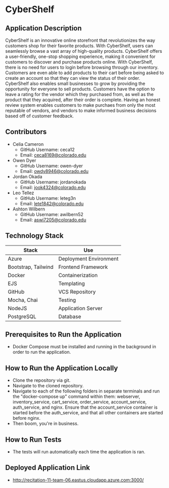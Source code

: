 # CyberShelf

## Application Description
CyberShelf is an innovative online storefront that revolutionizes the way customers shop for their favorite products. With CyberShelf, users can seamlessly browse a vast array of high-quality products. CyberShelf offers a user-friendly, one-stop shopping experience, making it convenient for customers to discover and purchase products online.
With CyberShelf, there is no need for users to login before browsing through our inventory. Customers are even able to add products to their cart before being asked to create an account so that they can view the status of their order.
CyberShelf also enables small businesses to grow by providing the opportunity for everyone to sell products. Customers have the option to leave a rating for the vendor which they purchased from, as well as the product that they acquired, after their order is complete. Having an honest review system enables customers to make purchaes from only the most reputable of vendors, and vendors to make informed business decisions based off of customer feedback.

## Contributors
- Celia Cameron
    - GitHub Username: ceca12
    - Email: ceca8169@colorado.edu
- Owen Dyer
    - GitHub Username: owen-dyer
    - Email: owdy8946@colorado.edu
- Jordan Okada
    - GitHub Username: jordanokada
    - Email: jook4324@colorado.edu
- Leo Tellez
    - GitHub Username: leteg3n
    - Email: lete1842@colorado.edu
- Ashton Wilbern
    - GitHub Username: awilbern52
    - Email: aswi7205@colorado.edu
 
## Technology Stack
| Stack | Use |
| --- | --- |
| Azure | Deployment Environment |
| Bootstrap, Tailwind | Frontend Framework |
| Docker | Containerization |
| EJS | Templating |
| GitHub | VCS Repository |
| Mocha, Chai | Testing |
| NodeJS | Application Server |
| PostgreSQL | Database |

## Prerequisites to Run the Application
- Docker Compose must be installed and running in the background in order to run the application.

## How to Run the Application Locally
- Clone the repository via git.
- Navigate to the cloned repository.
- Navigate to each of the following folders in separate terminals and run the "docker-compose up" command within them: webserver, inventory_service, cart_service, order_service, account_service, auth_service, and nginx. Ensure that the account_service container is started before the auth_service, and that all other containers are started before nginx.
- Then boom, you're in business.

## How to Run Tests
- The tests will run automatically each time the application is ran.

## Deployed Application Link
- http://recitation-11-team-06.eastus.cloudapp.azure.com:3000/
